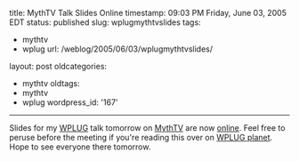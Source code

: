 title: MythTV Talk Slides Online
timestamp: 09:03 PM Friday, June 03, 2005 EDT
status: published
slug: wplugmythtvslides
tags:
- mythtv
- wplug
url: /weblog/2005/06/03/wplugmythtvslides/

layout: post
oldcategories:
- mythtv
oldtags:
- mythtv
- wplug
wordpress_id: '167'

---

Slides for my [WPLUG](http://www.wplug.org/) talk tomorrow on [MythTV](http://www.mythtv.org/) are now [online](http://patrick.wagstrom.net/misc/20050604-wplug.sxi).  Feel free to peruse before the meeting if you're reading this over on [WPLUG planet](http://wm-eddie.info/planet/).  Hope to see everyone there tomorrow.
